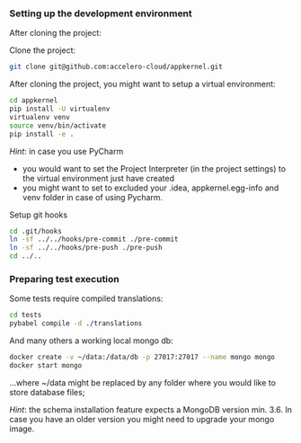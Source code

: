 ### Setting up the development environment

After cloning the project:

Clone the project:
```bash
git clone git@github.com:accelero-cloud/appkernel.git
```

After cloning the project, you might want to setup a virtual environment:

```bash
cd appkernel
pip install -U virtualenv
virtualenv venv
source venv/bin/activate
pip install -e .
```

*Hint*: in case you use PyCharm

* you would want to set the Project Interpreter (in the project settings) to the virtual environment just have created
* you might want to set to excluded your .idea, appkernel.egg-info and venv folder in case of using Pycharm.

Setup git hooks

```bash
cd .git/hooks
ln -sf ../../hooks/pre-commit ./pre-commit
ln -sf ../../hooks/pre-push ./pre-push
cd ../..
```

### Preparing test execution

Some tests require compiled translations:

```bash
cd tests
pybabel compile -d ./translations
```
And many others a working local mongo db:

 ```bash
 docker create -v ~/data:/data/db -p 27017:27017 --name mongo mongo
 docker start mongo
 ```
...where ~/data might be replaced by any folder where you would like to store
database files;

*Hint*: the schema installation feature expects a MongoDB version min. 3.6.
 In case you have an older version you might need to upgrade your mongo image.